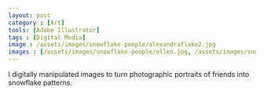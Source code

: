 ```yaml
---
layout: post
category : [Art]
tools: [Adobe Illustrator]
tags : [Digital Media]
image : /assets/images/snowflake-people/alexandraflake2.jpg
images : [/assets/images/snowflake-people/ellen.jpg, /assets/images/snowflake-people/danflake2.jpg, /assets/images/snowflake-people/kelsey.jpg, /assets/images/snowflake-people/nicole.jpg, /assets/images/snowflake-people/katieflake.jpg, /assets/images/snowflake-people/dylanflake.jpg, /assets/images/snowflake-people/mesnowflake.jpg, /assets/images/snowflake-people/shelia.jpg, /assets/images/snowflake-people/tjflake.jpg, /assets/images/snowflake-people/suzie.jpg, /assets/images/snowflake-people/connieflake.jpg, /assets/images/snowflake-people/anshul.jpg]
---
```


<p class="description">
I digitally manipulated images to turn
photographic portraits of friends
into snowflake patterns. </p>